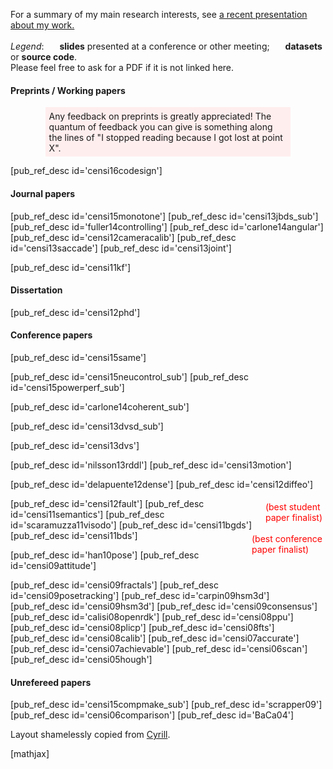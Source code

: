

[cyrill]: http://www.informatik.uni-freiburg.de/~stachnis/


For a summary of my main research interests, 
see <a href="http://censi.mit.edu/slides/">
a recent presentation about my work.</a> 

*Legend*: 
<img style='border:0; margin-bottom:-3px; height: 17px;'  src='/media/slides2.gif'/> **slides** presented at a conference or other meeting;
<img style='border:0; margin-bottom:-3px; height: 17px;'  src='/media/web.gif'/>&nbsp;**datasets** or **source code**.  
Please feel free to ask for a PDF if it is not linked here.

#### Preprints / Working papers

<p style='background-color: #fee; margin-left: 4em; margin-right: 4em; padding: 0.4em'> Any feedback on preprints is greatly appreciated! The quantum of feedback you can give is something along the lines of "I stopped reading because I got lost at point X". 
</p>



<!-- [pub_ref_desc id='censi15despl_sub'] -->

<!-- [pub_ref_desc id='censi15codesign_sub'] -->


[pub_ref_desc id='censi16codesign']

#### Journal papers

[pub_ref_desc id='censi15monotone']
[pub_ref_desc id='censi13jbds_sub']
[pub_ref_desc id='fuller14controlling']
[pub_ref_desc id='carlone14angular']
[pub_ref_desc id='censi12cameracalib']
[pub_ref_desc id='censi13saccade']
[pub_ref_desc id='censi13joint']

<!-- [pub_ref_desc id='calisi12openrdk'] -->

[pub_ref_desc id='censi11kf']

#### Dissertation

[pub_ref_desc id='censi12phd']

#### Conference papers 

[pub_ref_desc id='censi15same']

[pub_ref_desc id='censi15neucontrol_sub']
[pub_ref_desc id='censi15powerperf_sub']

[pub_ref_desc id='carlone14coherent_sub']

[pub_ref_desc id='censi13dvsd_sub']

[pub_ref_desc id='censi13dvs']

[pub_ref_desc id='nilsson13rddl']
[pub_ref_desc id='censi13motion']

[pub_ref_desc id='delapuente12dense']
[pub_ref_desc id='censi12diffeo'] 

<div style='float:right; color: red; padding: 5px'> (best student <br/> paper finalist)</div>
[pub_ref_desc id='censi12fault']
[pub_ref_desc id='censi11semantics']
[pub_ref_desc id='scaramuzza11visodo']
[pub_ref_desc id='censi11bgds']


<div style='float:right; color: red; padding: 5px'> (best conference <br/> paper finalist) </div>
[pub_ref_desc id='censi11bds']

  
[pub_ref_desc id='han10pose']
[pub_ref_desc id='censi09attitude']


[pub_ref_desc id='censi09fractals']
[pub_ref_desc id='censi09posetracking']
[pub_ref_desc id='carpin09hsm3d']
[pub_ref_desc id='censi09hsm3d']
[pub_ref_desc id='censi09consensus']
[pub_ref_desc id='calisi08openrdk']
[pub_ref_desc id='censi08ppu']
[pub_ref_desc id='censi08plicp']
[pub_ref_desc id='censi08fts']
[pub_ref_desc id='censi08calib'] 
[pub_ref_desc id='censi07accurate']
[pub_ref_desc id='censi07achievable']
[pub_ref_desc id='censi06scan']
[pub_ref_desc id='censi05hough']


#### Unrefereed papers 

[pub_ref_desc id='censi15compmake_sub']
[pub_ref_desc      id='scrapper09']
[pub_ref_desc id='censi06comparison']
[pub_ref_desc id='BaCa04']


Layout shamelessly copied from [Cyrill][cyrill].
 
[mathjax] 
